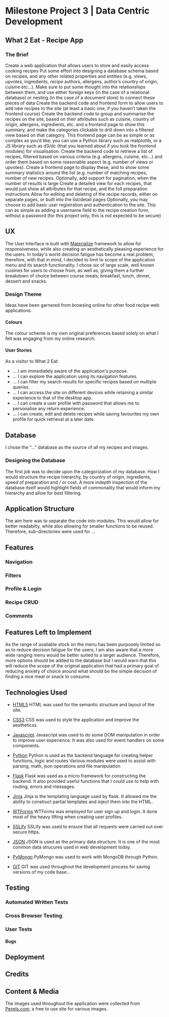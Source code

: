 # Milestone Project 3 | Data Centric Development

## What 2 Eat - Recipe App

### The Brief
> 
Create a web application that allows users to store and easily access cooking recipes
Put some effort into designing a database schema based on recipes, and any other related properties and entities (e.g. views, upvotes, ingredients, recipe authors, allergens, author’s country of origin, cuisine etc…). Make sure to put some thought into the relationships between them, and use either foreign keys (in the case of a relational database) or nesting (in the case of a document store) to connect these pieces of data
Create the backend code and frontend form to allow users to add new recipes to the site (at least a basic one, if you haven’t taken the frontend course)
Create the backend code to group and summarise the recipes on the site, based on their attributes such as cuisine, country of origin, allergens, ingredients, etc. and a frontend page to show this summary, and make the categories clickable to drill down into a filtered view based on that category. This frontend page can be as simple or as complex as you’d like; you can use a Python library such as matplotlib, or a JS library such as d3/dc (that you learned about if you took the frontend modules) for visualisation.
Create the backend code to retrieve a list of recipes, filtered based on various criteria (e.g. allergens, cuisine, etc…) and order them based on some reasonable aspect (e.g. number of views or upvotes). Create a frontend page to display these, and to show some summary statistics around the list (e.g. number of matching recipes, number of new recipes. Optionally, add support for pagination, when the number of results is large
Create a detailed view for each recipes, that would just show all attributes for that recipe, and the full preparation instructions
Allow for editing and deleting of the recipe records, either on separate pages, or built into the list/detail pages
Optionally, you may choose to add basic user registration and authentication to the site. This can as simple as adding a username field to the recipe creation form, without a password (for this project only, this is not expected to be secure)
>

## UX
The User Interface is built with [Materialize]() framework to allow for responsiveness, while also creating an aesthetically pleasing experience for the users. 
In today's world decision fatigue has become a real problem, therefore, with that in mind, I decided to limit to scope of the application menu and its
search functionality. I chose six of large scale, well known cuisines for users to choose from, as well as, giving them a further breakdown of choice
between course meals; breakfast, lunch, dinner, dessert and snacks. 
### Design Theme
Ideas have been garnered from browsing online for other food recipe web applications.

#### Colours
The colour scheme is my own original preferences based solely on what I felt was engaging from my online research.

#### User Stories
As a visitor to What 2 Eat:

* ... I am immediately aware of the application's purpose.
* ... I can explore the application using its navigation features.
* ... I can filter my search results for specific recipes based on multiple queries.
* ... I can access the site on different devices while retaining a similar experience to that of the desktop app.
* ... I can create a user profile with password that allows me to personalise any return experience.
* ... I can create, edit and delete recipes while saving favourites my own profile for quick retrieval at a later date. 

## Database
I chose the "..." database as the source of all my recipes and images.

### Designing the Database
The first job was to decide upon the categorization of my database. How I would structure the recipe hierarchy, by country of origin, ingredients, speed of preparation and / or cost. A more indepth inspection of the database itself would highlight fields of commonality that would inform my hierarchy and allow for best filtering.

## Application Structure
The aim here was to separate the code into modules. This would allow for better readabilty, while also allowing for smaller functions to be reused. Therefore, sub-directories were used for ...

## Features

### Navigation

### Filters

### Profile & Login

### Recipe CRUD

### Comments

## Features Left to Implement
As the range of available stock on the menu has been purposely limited so as to reduce decision fatigue for the users, I am also aware that a more wide
ranging menu would be better suited to a larger audience. Therefore, more options should be added to the database but I would warn that this will reduce
the scope of the original application that had a primary goal of reducing anxiety of choice around what should be the simple decision of finding a nice
meal or snack to consume.

## Technologies Used
* [HTML5](https://en.wikipedia.org/wiki/HTML5)
HTML was used for the semantic structure and layout of the site.

* [CSS3](https://en.wikipedia.org/wiki/Cascading_Style_Sheets#CSS_3)
CSS was used to style the application and improve the aestheticss.

* [Javascript](https://www.ecma-international.org/)
Javascript was used to do some DOM manipulation in order to improve user experience. It was also used for event handlers on some components.

* [Python](https://docs.python.org/3/)
Python is used as the backend language for creating helper functions, logic and routes
Various modules were used to assist with parsing, math, json operations and file manipulation

* [Flask](http://flask.pocoo.org/)
Flask was used as a micro framework for constructing the backend.
It also provided useful functions that I could use to help with routing, errors and messages.

* [Jinja](http://jinja.pocoo.org/)
Jinja is the templating language used by flask. It allowed me the ability to construct partial templates and inject them into the HTML.

* [WTForms](https://flask-wtf.readthedocs.io/en/stable/)
WTForms was employed for user sign up and login. It done most of the heavy lifting when creating user profiles.

* [SSLify](https://github.com/kennethreitz/flask-sslify)
SSLify was used to ensure that all requests were carried out over secure https.

* [JSON](https://www.ecma-international.org/)
JSON is used as the primary data structure. It is one of the most common data strucures used in web development today.

* [PyMongo](https://api.mongodb.com/python/current/)
PyMongo was used to work with MongoDB through Python. 

* [GIT](https://git-scm.com/)
GIT was used throughout the development process for saving versions of my code base...

## Testing
### Automated Written Tests

### Cross Browser Testing

### User Tests

#### Bugs

## Deployment

## Credits
## Content & Media
The images used throughout the application were collected from [Pexels.com](https://www.pexels.com/), a free to use site for various images.